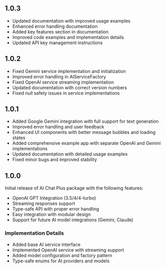 ## 1.0.3

* Updated documentation with improved usage examples
* Enhanced error handling documentation
* Added key features section in documentation
* Improved code examples and implementation details
* Updated API key management instructions

## 1.0.2

* Fixed Gemini service implementation and initialization
* Improved error handling in AIServiceFactory
* Fixed OpenAI service streaming implementation
* Updated documentation with correct version numbers
* Fixed null safety issues in service implementations

## 1.0.1

* Added Google Gemini integration with full support for text generation
* Improved error handling and user feedback
* Enhanced UI components with better message bubbles and loading states
* Added comprehensive example app with separate OpenAI and Gemini implementations
* Updated documentation with detailed usage examples
* Fixed minor bugs and improved stability

## 1.0.0

Initial release of AI Chat Plus package with the following features:
* OpenAI GPT Integration (3.5/4/4-turbo)
* Streaming responses support
* Type-safe API with proper error handling
* Easy integration with modular design
* Support for future AI model integrations (Gemini, Claude)

### Implementation Details
* Added base AI service interface
* Implemented OpenAI service with streaming support
* Added model configuration and factory pattern
* Type-safe enums for AI providers and models
